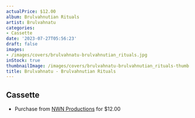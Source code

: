 ```yaml
---
actualPrice: $12.00
album: Brulvahnutian Rituals
artist: Brulvahnatu
categories:
- Cassette
date: '2023-07-27T05:56:23'
draft: false
images:
- /images/covers/brulvahnatu-brulvahnutian_rituals.jpg
inStock: true
thumbnailImage: /images/covers/brulvahnatu-brulvahnutian_rituals-thumb.jpg
title: Brulvahnatu - Brulvahnutian Rituals
---
```


## Cassette
* Purchase from [NWN Productions](http://shop.nwnprod.com/index.php?route=product/product&path=73&product_id=30813&sort=pd.name&order=ASC) for $12.00
